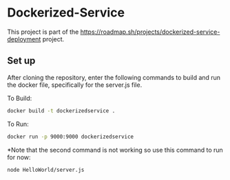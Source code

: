 # Dockerized-Service

This project is part of the https://roadmap.sh/projects/dockerized-service-deployment project.

## Set up

After cloning the repository, enter the following commands to build and run the docker file, specifically for the server.js file.

To Build:
```bash
docker build -t dockerizedservice .
```

To Run:
```bash
docker run -p 9000:9000 dockerizedservice 
```
*Note that the second command is not working so use this command to run for now:

```bash
node HelloWorld/server.js
```

